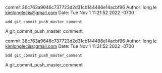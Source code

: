 


commit 36c763a9646c737723d2d31cb144486e14acbf96
Author: long le <kimlonglecis@gmail.com>
Date:   Tue Nov 1 11:21:52 2022 -0700

    add git_commit_push_master_comment

A	git_commit_push_master_comment



commit 36c763a9646c737723d2d31cb144486e14acbf96
Author: long le <kimlonglecis@gmail.com>
Date:   Tue Nov 1 11:21:52 2022 -0700

    add git_commit_push_master_comment

A	git_commit_push_master_comment
